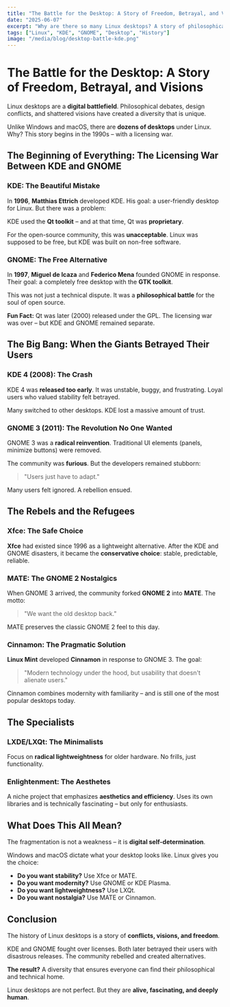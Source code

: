 ```yaml
---
title: "The Battle for the Desktop: A Story of Freedom, Betrayal, and Visions in the Linux World"
date: "2025-06-07"
excerpt: "Why are there so many Linux desktops? A story of philosophical debates, design conflicts, and the visions that emerged from them."
tags: ["Linux", "KDE", "GNOME", "Desktop", "History"]
image: "/media/blog/desktop-battle-kde.png"
---
```


# The Battle for the Desktop: A Story of Freedom, Betrayal, and Visions

Linux desktops are a **digital battlefield**. Philosophical debates, design conflicts, and shattered visions have created a diversity that is unique.

Unlike Windows and macOS, there are **dozens of desktops** under Linux. Why? This story begins in the 1990s – with a licensing war.

## The Beginning of Everything: The Licensing War Between KDE and GNOME

### KDE: The Beautiful Mistake

In **1996**, **Matthias Ettrich** developed KDE. His goal: a user-friendly desktop for Linux. But there was a problem:

KDE used the **Qt toolkit** – and at that time, Qt was **proprietary**.

For the open-source community, this was **unacceptable**. Linux was supposed to be free, but KDE was built on non-free software.

### GNOME: The Free Alternative

In **1997**, **Miguel de Icaza** and **Federico Mena** founded GNOME in response. Their goal: a completely free desktop with the **GTK toolkit**.

This was not just a technical dispute. It was a **philosophical battle** for the soul of open source.

**Fun Fact:** Qt was later (2000) released under the GPL. The licensing war was over – but KDE and GNOME remained separate.

## The Big Bang: When the Giants Betrayed Their Users

### KDE 4 (2008): The Crash

KDE 4 was **released too early**. It was unstable, buggy, and frustrating. Loyal users who valued stability felt betrayed.

Many switched to other desktops. KDE lost a massive amount of trust.

### GNOME 3 (2011): The Revolution No One Wanted

GNOME 3 was a **radical reinvention**. Traditional UI elements (panels, minimize buttons) were removed.

The community was **furious**. But the developers remained stubborn:

> "Users just have to adapt."

Many users felt ignored. A rebellion ensued.

## The Rebels and the Refugees

### Xfce: The Safe Choice

**Xfce** had existed since 1996 as a lightweight alternative. After the KDE and GNOME disasters, it became the **conservative choice**: stable, predictable, reliable.

### MATE: The GNOME 2 Nostalgics

When GNOME 3 arrived, the community forked **GNOME 2** into **MATE**. The motto:

> "We want the old desktop back."

MATE preserves the classic GNOME 2 feel to this day.

### Cinnamon: The Pragmatic Solution

**Linux Mint** developed **Cinnamon** in response to GNOME 3. The goal:

> "Modern technology under the hood, but usability that doesn't alienate users."

Cinnamon combines modernity with familiarity – and is still one of the most popular desktops today.

## The Specialists

### LXDE/LXQt: The Minimalists

Focus on **radical lightweightness** for older hardware. No frills, just functionality.

### Enlightenment: The Aesthetes

A niche project that emphasizes **aesthetics and efficiency**. Uses its own libraries and is technically fascinating – but only for enthusiasts.

## What Does This All Mean?

The fragmentation is not a weakness – it is **digital self-determination**.

Windows and macOS dictate what your desktop looks like. Linux gives you the choice:

- **Do you want stability?** Use Xfce or MATE.
- **Do you want modernity?** Use GNOME or KDE Plasma.
- **Do you want lightweightness?** Use LXQt.
- **Do you want nostalgia?** Use MATE or Cinnamon.

## Conclusion

The history of Linux desktops is a story of **conflicts, visions, and freedom**.

KDE and GNOME fought over licenses. Both later betrayed their users with disastrous releases. The community rebelled and created alternatives.

**The result?** A diversity that ensures everyone can find their philosophical and technical home.

Linux desktops are not perfect. But they are **alive, fascinating, and deeply human**.
